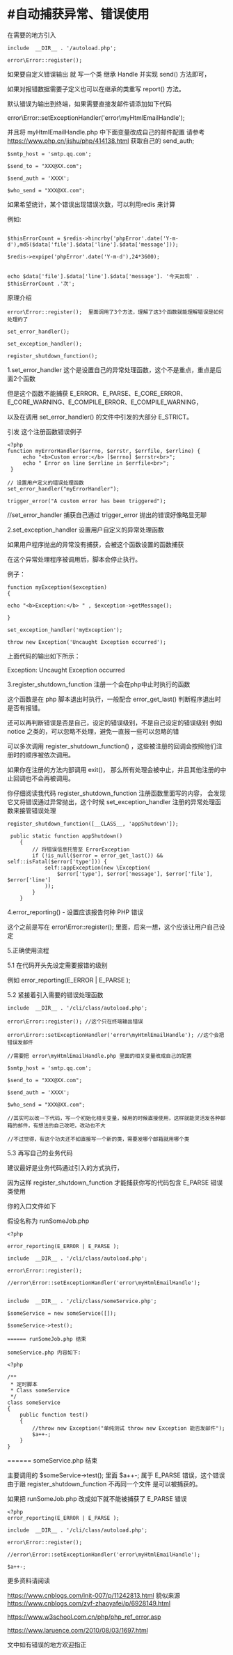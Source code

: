 #自动捕获异常、错误使用
=================

在需要的地方引入  

```
include  __DIR__ . '/autoload.php';  

error\Error::register();   
```


如果要自定义错误输出 就 写一个类 继承 Handle 并实现 send() 方法即可，

如果对报错数据需要子定义也可以在继承的类重写 report() 方法。  

默认错误为输出到终端，如果需要直接发邮件请添加如下代码  

error\Error::setExceptionHandler('error\myHtmlEmailHandle');  

并且将 myHtmlEmailHandle.php 中下面变量改成自己的邮件配置 请参考 https://www.php.cn/jishu/php/414138.html 获取自己的 send_auth;

```
$smtp_host = 'smtp.qq.com';  

$send_to = "XXX@XX.com";   

$send_auth = 'XXXX';    

$who_send = "XXX@XX.com";  

```


如果希望统计，某个错误出现错误次数，可以利用redis 来计算  

例如: 

```

$thisErrorCount = $redis->hincrby('phpError'.date('Y-m-d'),md5($data['file'].$data['line'].$data['message']));  

$redis->expipe('phpError'.date('Y-m-d'),24*3600);  


echo $data['file'].$data['line'].$data['message']. '今天出现' . $thisErrorCount .'次';  

```



原理介绍  


```
error\Error::register();  里面调用了3个方法，理解了这3个函数就能理解错误是如何处理的了  

set_error_handler();

set_exception_handler();

register_shutdown_function();
```



1.set_error_handler 这个是设置自己的异常处理函数，这个不是重点，重点是后面2个函数

但是这个函数不能捕获 E_ERROR、E_PARSE、E_CORE_ERROR、E_CORE_WARNING、E_COMPILE_ERROR、E_COMPILE_WARNING，

以及在调用 set_error_handler() 的文件中引发的大部分 E_STRICT。

引发 这个注册函数错误例子

```
<?php  
function myErrorHandler($errno, $errstr, $errfile, $errline) {  
     echo "<b>Custom error:</b> [$errno] $errstr<br>";  
     echo " Error on line $errline in $errfile<br>";  
 }  
  
// 设置用户定义的错误处理函数  
set_error_handler("myErrorHandler");  

trigger_error("A custom error has been triggered");  
```



//set_error_handler 捕获自己通过 trigger_error 抛出的错误好像略显无聊  

2.set_exception_handler 设置用户自定义的异常处理函数

如果用户程序抛出的异常没有捕获，会被这个函数设置的函数捕获

在这个异常处理程序被调用后，脚本会停止执行。

例子：

```
function myException($exception)
{

echo "<b>Exception:</b> " , $exception->getMessage();

}

set_exception_handler('myException');

throw new Exception('Uncaught Exception occurred');

```



上面代码的输出如下所示：

Exception: Uncaught Exception occurred



3.register_shutdown_function 注册一个会在php中止时执行的函数

这个函数是在 php 脚本退出时执行，一般配合 error_get_last() 判断程序退出时是否有报错。

还可以再判断错误是否是自己，设定的错误级别，不是自己设定的错误级别 例如 notice 之类的，可以忽略不处理，避免一直报一些可以忽略的错

可以多次调用 register_shutdown_function() ，这些被注册的回调会按照他们注册时的顺序被依次调用。 

如果你在注册的方法内部调用 exit()， 那么所有处理会被中止，并且其他注册的中止回调也不会再被调用。


你仔细阅读我代码 register_shutdown_function 注册函数里面写的内容，
会发现它又将错误通过异常抛出，这个时候 set_exception_handler 注册的异常处理函数来接管错误处理

```
register_shutdown_function([__CLASS__, 'appShutdown']);

 public static function appShutdown()
    {   
        // 将错误信息托管至 ErrorException
        if (!is_null($error = error_get_last()) && self::isFatal($error['type'])) {
            self::appException(new \Exception(
                $error['type'], $error['message'], $error['file'], $error['line']
            ));
        }
    }
```




4.error_reporting() - 设置应该报告何种 PHP 错误

这个之前是写在 error\Error::register(); 里面，后来一想，这个应该让用户自己设定


5.正确使用流程

5.1 在代码开头先设定需要报错的级别 

例如 error_reporting(E_ERROR | E_PARSE );


5.2 紧接着引入需要的错误处理函数

```
include  __DIR__ . '/cli/class/autoload.php';

error\Error::register(); //这个只在终端输出错误

error\Error::setExceptionHandler('error\myHtmlEmailHandle'); //这个会把错误发邮件

//需要把 error\myHtmlEmailHandle.php 里面的相关变量改成自己的配置

$smtp_host = 'smtp.qq.com';

$send_to = "XXX@XX.com";

$send_auth = 'XXXX';

$who_send = "XXX@XX.com";

//其实可以改一下代码，写一个初始化相关变量，掉用的时候直接使用，这样就能灵活发各种邮箱的邮件，有想法的自己改吧，改动也不大

//不过觉得，有这个功夫还不如直接写一个新的类，需要发哪个邮箱就用哪个类
```





5.3 再写自己的业务代码

建议最好是业务代码通过引入的方式执行，

因为这样 register_shutdown_function 才能捕获你写的代码包含 E_PARSE 错误类使用

你的入口文件如下

假设名称为 runSomeJob.php

```
<?php

error_reporting(E_ERROR | E_PARSE );

include  __DIR__ . '/cli/class/autoload.php';

error\Error::register(); 

//error\Error::setExceptionHandler('error\myHtmlEmailHandle');


include  __DIR__ . '/cli/class/someService.php';

$someService = new someService([]);

$someService->test();

====== runSomeJob.php 结束

someService.php 内容如下:

```



```
<?php

/**
 * 定时脚本
 * Class someService
 */
class someService
{
	public function test()
    {
        //throw new Exception("单纯测试 throw new Exception 能否发邮件");
        $a++-;
    }
}

```


====== someService.php 结束


主要调用的 $someService->test(); 里面 $a++-; 属于 E_PARSE 错误，这个错误由于跟 register_shutdown_function 不再同一个文件 是可以被捕获的。

如果把 runSomeJob.php 改成如下就不能被捕获了 E_PARSE 错误

```
<?php
error_reporting(E_ERROR | E_PARSE );

include  __DIR__ . '/cli/class/autoload.php';

error\Error::register(); 

//error\Error::setExceptionHandler('error\myHtmlEmailHandle');

$a++-;
```


更多资料请阅读

https://www.cnblogs.com/init-007/p/11242813.html 貌似来源 https://www.cnblogs.com/zyf-zhaoyafei/p/6928149.html

https://www.w3school.com.cn/php/php_ref_error.asp

https://www.laruence.com/2010/08/03/1697.html


文中如有错误的地方欢迎指正






